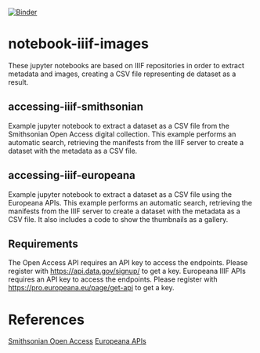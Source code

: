 [![Binder](https://mybinder.org/badge_logo.svg)](https://mybinder.org/v2/gh/hibernator11/notebook-iiif-images/master)

# notebook-iiif-images
These jupyter notebooks are based on IIIF repositories in order to extract metadata and images, creating a CSV file representing de dataset as a result.

## accessing-iiif-smithsonian
Example jupyter notebook to extract a dataset as a CSV file from the Smithsonian Open Access digital collection. This example performs an automatic search, retrieving the manifests from the IIIF server to create a dataset with the metadata as a CSV file.

## accessing-iiif-europeana
Example jupyter notebook to extract a dataset as a CSV file using the Europeana APIs. This example performs an automatic search, retrieving the manifests from the IIIF server to create a dataset with the metadata as a CSV file. It also includes a code to show the thumbnails as a gallery.

## Requirements
The Open Access API requires an API key to access the endpoints. Please register with https://api.data.gov/signup/ to get a key.
Europeana IIIF APIs requires an API key to access the endpoints. Please register with https://pro.europeana.eu/page/get-api to get a key.

# References
[Smithsonian Open Access](https://www.si.edu/openaccess)
[Europeana APIs](https://pro.europeana.eu/page/iiif)
